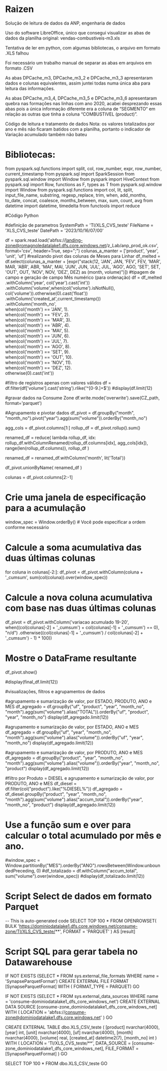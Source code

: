 # Raizen
Solução de leitura de dados da ANP, engenharia de dados

Uso do software LibreOffice, único que consegui visualizar as abas de dados da planilha original: vendas-combustiveis-m3.xls

Tentativa de ler em python, com algumas bibliotecas, o arquivo em formato .XLS falhou

Foi necessário um trabalho manual de separar as abas em arquivos em formato .CSV
	
As abas DPCache_m3, DPCache_m3_2 e DPCache_m3_3 apresentaram dados e colunas equivalentes, assim juntei todas numa única aba para leitura das informações.
	
As abas DPCache_m3_4, DPCache_m3_5 e DPCache_m3_6 apresentaram quebra nas formações nas linhas com ano 2020, acabei desprezando essas abas pois a única informação diferente era a coluna de “SEGMENTO“ em relação as outras que tinha  a coluna “COMBUSTIVEL (product)”.

Código de leitura e tratamento de dados
Nota: os valores totalizados por ano e mês não ficaram batidos com a planilha, portanto o indicador de Variação acumulado também não bateu


# Bibliotecas:

from pyspark.sql.functions import split, col, row_number, expr, row_number, current_timestamp
from pyspark.sql import SparkSession
from pyspark.sql.window import Window
from pyspark import HiveContext
from pyspark.sql import Row, functions as F, types as T
from pyspark.sql.window import Window
from pyspark.sql.functions import col, lit, split, input_file_name, substring, regexp_replace, trim, when, add_months, to_date, concat, coalesce, months_between, max, sum, count, avg
from datetime import datetime, timedelta
from functools import reduce


#Código Python

#definição de parametros
SystemPath = 'TI/XLS_CVS_teste'
FileName = 'XLS_CVS_teste'
DatePath = '2023/10/16/07/00'

df = spark.read.load('abfss://landing-zone@romagnoledatalake1.dfs.core.windows.net/z_Lab/anp_prod_ok.csv', format='csv', header=True, sep=";")
colunas_a_manter = ['product', 'year', 'unit', 'uf']
#realizando pivot das colunas de Meses para Linhar
df_melted = df.select(colunas_a_manter + [expr("stack(12, 'JAN', JAN, 'FEV', FEV, 'MAR', MAR, 'ABR', ABR, 'MAI', MAI, 'JUN', JUN, 'JUL', JUL, 'AGO', AGO, 'SET', SET, 'OUT', OUT, 'NOV', NOV, 'DEZ', DEZ) as (month, volume)")])
#tipagem de campo e geração de campo Mês numérico (para ordenação)
df = df_melted\
    .withColumn('year', col('year').cast('int'))\
    .withColumn('volume',when(col('volume').isNotNull(), col('volume')).otherwise(0).cast('float'))\
    .withColumn('created_at',current_timestamp())\
    .withColumn('month_no',\
        when(col('month') == 'JAN', 1).\
        when(col('month') == 'FEV', 2).\
        when(col('month') == 'MAR', 3).\
        when(col('month') == 'ABR', 4).\
        when(col('month') == 'MAI', 5).\
        when(col('month') == 'JUN', 6).\
        when(col('month') == 'JUL', 7).\
        when(col('month') == 'AGO', 8).\
        when(col('month') == 'SET', 9).\
        when(col('month') == 'OUT', 10).\
        when(col('month') == 'NOV', 11).\
        when(col('month') == 'DEZ', 12).\
        otherwise(0).cast('int'))     
   
#filtro de registros apenas com valores válidos
df = df.filter(df['volume'].cast('string').rlike('^[0-9.]+$'))
#display(df.limit(12)

#gravar dados na Consume Zone
df.write.mode('overwrite').save(CZ_path, format='parquet')

#Agrupamento e pivotar dados
df_pivot = df.groupBy("month", "month_no").pivot("year").agg(sum("volume")).orderBy("month_no")

agg_cols = df_pivot.columns[1:]
rollup_df = df_pivot.rollup().sum()

renamed_df = reduce(
    lambda rollup_df, idx: rollup_df.withColumnRenamed(rollup_df.columns[idx], agg_cols[idx]), 
    range(len(rollup_df.columns)), rollup_df
)

renamed_df = renamed_df.withColumn('month', lit('Total'))

df_pivot.unionByName(
    renamed_df
)

colunas = df_pivot.columns[2:-1]

# Crie uma janela de especificação para a acumulação
window_spec = Window.orderBy()  # Você pode especificar a ordem conforme necessário

# Calcule a soma acumulativa das duas últimas colunas
for coluna in colunas[-2:]:
    df_pivot = df_pivot.withColumn(coluna + '_cumsum', sum(col(coluna)).over(window_spec))

# Calcule a nova coluna acumulativa com base nas duas últimas colunas
df_pivot = df_pivot.withColumn('variacao acumulado 19-20',
                   when((col(colunas[-2] + '_cumsum') + col(colunas[-1] + '_cumsum') == 0), "n/d")
                   .otherwise((col(colunas[-1] + '_cumsum') / col(colunas[-2] + '_cumsum') - 1) * 100))

# Mostre o DataFrame resultante
df_pivot.show()

#display(final_df.limit(12))

#visualizações, filtros e agrupamentos de dados

#agrupamento e sumarização de valor, por ESTADO, PRODUTO, ANO e MES
df_agregado = df.groupBy("uf", "product", "year", "month_no", "month").agg(sum("volume").alias("TOTAL")).orderBy("uf", "product", "year", "month_no")
display(df_agregado.limit(12))

#agrupamento e sumarização de valor, por ESTADO, ANO e MES
df_agregado = df.groupBy("uf", "year", "month_no", "month").agg(sum("volume").alias("volume")).orderBy("uf", "year", "month_no")
display(df_agregado.limit(12))

#agrupamento e sumarização de valor, por PRODUTO, ANO e MES
df_agregado = df.groupBy("product", "year", "month_no", "month").agg(sum("volume").alias("volume")).orderBy("year", "month_no", "product")
display(df_agregado.limit(12))

#filtro por Produto = DIESEL e agrupamento e sumarização de valor, por PRODUTO, ANO e MES
df_diesel = df.filter(col("product").like("%DIESEL%"))
df_agregado = df_diesel.groupBy("product", "year", "month_no", "month").agg(sum("volume").alias("accum_total")).orderBy("year", "month_no", "product")
display(df_agregado.limit(12))


# Use a função sum e over para calcular o total acumulado por mês e ano.
#window_spec = Window.partitionBy("MES").orderBy("ANO").rowsBetween(Window.unboundedPreceding, 0)
#df_totalizado = df.withColumn("accum_total", sum("volume").over(window_spec))
#display(df_totalizado.limit(12))


# Script Select de dados em formato Parquet
-- This is auto-generated code
SELECT
    TOP 100 *
FROM
    OPENROWSET(
        BULK 'https://dominiodatalake1.dfs.core.windows.net/consume-zone/TI/XLS_CVS_teste/**',
        FORMAT = 'PARQUET'
    ) AS [result]


# Script SQL para gerar tabela no Datawarehouse
IF NOT EXISTS (SELECT * FROM sys.external_file_formats WHERE name = 'SynapseParquetFormat') 
    CREATE EXTERNAL FILE FORMAT [SynapseParquetFormat] 
    WITH ( FORMAT_TYPE = PARQUET)
GO

IF NOT EXISTS (SELECT * FROM sys.external_data_sources WHERE name = 'consume-dominiodatalake1_dfs_core_windows_net') 
    CREATE EXTERNAL DATA SOURCE [consume-zone_dominiodatalake1_dfs_core_windows_net] 
    WITH (
        LOCATION = 'abfss://consume-zone@dominiodatalake1.dfs.core.windows.net' 
    )
GO

CREATE EXTERNAL TABLE dbo.XLS_CSV_teste (
    [product] nvarchar(4000),
    [year] int,
    [unit] nvarchar(4000),
    [uf] nvarchar(4000),
    [month] nvarchar(4000),
    [volume] real,
    [created_at] datetime2(7),
    [month_no] int
    )
    WITH (
    LOCATION = 'TI/XLS_CVS_teste/**',
    DATA_SOURCE = [consume-zone_dominiodatalake1_dfs_core_windows_net],
    FILE_FORMAT = [SynapseParquetFormat]
    )
GO

SELECT TOP 100 * FROM dbo.XLS_CSV_teste
GO

